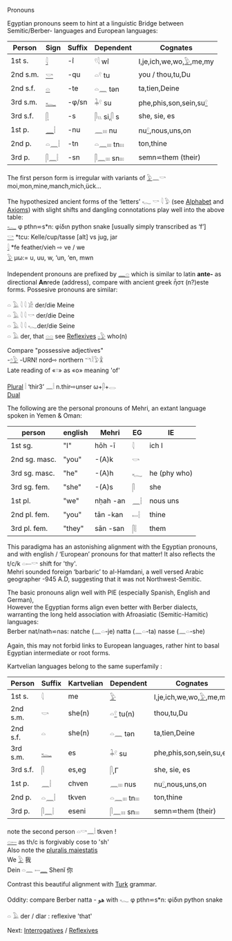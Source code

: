 Pronouns  

Egyptian pronouns seem to hint at a linguistic Bridge between Semitic/Berber- languages and European languages:  

|	Person	| Sign	| Suffix 	| Dependent 	| Cognates  
|----------------|-------|---------------|---------------|---------------  
1st s. 		|[𓇋](𓇋)	|-ı͗ 	|𓍢𓇋 wı͗ 		|I,je,ich,we,wo,[𓅱](𓅱),me,my  
2nd s.m. 	|[𓎡](𓎡)	|-qu 	|𓏏𓍢 tu 		|you / thou,tu,Du  
2nd s.f. 	|[𓏏](𓏏)	|-te 	|𓏏𓈖 tən 		|ta,tien,Deine  
3rd s.m. 	|[𓆑](𓆑)	|-φ/sn 	|𓇓𓍢 su		|phe,phis,son,sein,su[𓍢](𓍢)  
3rd s.f. 	|[𓋴](𓋴)	|-s 	|𓋴𓏭 si,𓋴 s 		|she, sie, es  
1st p. 		|[𓈖](𓈖)𓏪	|-nu 	|𓈖𓏤𓏤𓏤 nu 		|nu[𓍢](𓍢),nous,uns,on  
2nd p. 		|𓏏𓈖𓏪	|-tn 	|𓏏𓈖𓏤𓏤𓏤 tn𓏤𓏤𓏤 		|ton,thine  
3rd p. 		|𓋴𓈖𓏪	|-sn 	|𓋴𓈖𓏤𓏤𓏤 sn𓏤𓏤𓏤 		|semn⋍them (their)  

The first person form is irregular with variants of [𓅱](𓅱)𓈖𓎡 moi,mon,mine,manch,mich,ück…  

The hypothesized ancient forms of the ‘letters’  𓆑 𓎡 𓇋 𓅱 (see [Alphabet](Alphabet) and [Axioms](Axioms)) with slight shifts and dangling connotations play well into the above table:  
[𓆑](𓆑) φ pthn⋍s*n:  φίδιn python snake [usually simply transcribed as ‘f’]  
[𓎡](𓎡) *tcu: Kelle/cup/tasse [alt] vs jug, jar  
[𓇋](𓇋) *fe feather/vieh ⇨ ve / we  
[𓅱](𓅱) µω:= u, uu, w, ‘un, ‘en, mwn  

Independent pronouns are prefixed by [𓈖](𓈖)[𓏏](𓏏) which is similar to latin **ante-** as directional **An**rede (address), compare with ancient greek ἦστ (n?)este forms. Possesive pronouns are similar:  

𓏏 𓄿 𓇋 𓇋 𓀀 der/die Meine  
𓏏 𓄿 𓇋 𓇋 𓎡 der/die Deine  
𓏏 𓄿 𓇋 𓇋 𓆑der/die Seine  
𓏏 𓄿 der, that [𓏏](𓏏)[𓏏](𓏏) see [Reflexives](Reflexives)  [𓊪](𓊪)[𓅱](𓅱) who(n)  

Compare "possessive adjectives"  
-[𓏌](𓏌)[𓅱](𓅱) -URN! nord⇨ northern 𓎔𓎛𓅱𓇇  
 Late reading of «𓏌» as «o» meaning 'of'  

[Plural](Plural) 𓏪 ‘thir3’ 𓈖𓏪 n.thir⇨unser   ω+𓋴+𓂋  
[Dual](Dual)  

The following are the personal pronouns of Mehri, an extant language spoken in Yemen & Oman:  

person|english|Mehri|EG|IE  
------|-------|-----|--|--  
1st sg. 		|"I" 	|hōh -ī  |𓇋|ich I  
2nd sg. masc. 	|"you" 	 	|-(A)k  |𓎡|  
3rd sg. masc. 	|"he" 	 	|-(A)h  |𓆑|he (phy who)  
3rd sg. fem. 	|"she" 	 	|-(A)s  |𓋴|she  
1st pl.		 |"we" 	|nḥah -an	|𓈖𓏪|nous uns  
2nd pl. fem. 	|"you" 	|tān -kan	|𓍿𓏪|thine  
3rd pl. fem. 	|"they" 	|sān -san|𓋴𓏪|them  

This paradigma has an astonishing alignment with the Egyptian pronouns, and with english / ‘European’ pronouns for that matter! It also reflects the t/c/k 𓏏𓍿𓎡 shift for 'thy'.  
Mehri sounded foreign ‘barbaric’ to al-Hamdani, a well versed Arabic geographer -945 A.D, suggesting that it was not Northwest-Semitic.  

The basic pronouns align well with PIE (especially Spanish, English and German),  
However the Egyptian forms align even better with Berber dialects, warranting the long held association with Afroasiatic (Semitic-Hamitic) languages:  
Berber  nat/nath⋍nas: natche (𓈖𓏏-je) natta (𓈖𓏏-ta) nasse (𓈖𓏏-she)  

Again, this may not forbid links to European languages, rather hint to basal Egyptian intermediate or root forms.  

Kartvelian languages belong to the same superfamily :  

|	Person	|Suffix  	| Kartvelian	| Dependent 	| Cognates  
|----------------|-------|---------------|---------------|---------------  
1st s. 		|𓇋	|me 	| 	[𓅱](𓅱)	|I,je,ich,we,wo,[𓅱](𓅱),me,my  
2nd s.m. 	|𓎡	|she(n) 	|𓏏[𓍢](𓍢) tu(n) 		|thou,tu,Du  
2nd s.f. 	|𓏏	|she(n) 	|𓏏𓈖 tən 		|ta,tien,Deine  
3rd s.m. 	|[𓆑](𓆑)	|es 	|𓇓𓍢 su		|phe,phis,son,sein,su,es  
3rd s.f. 	|𓋴	|es,eg 	|𓋴,Γ	 		|she, sie, es  
1st p. 		|𓈖𓏪	|chven 	|𓈖𓏤𓏤𓏤 nus 		|nu[𓍢](𓍢),nous,uns,on  
2nd p. 		|𓏏𓈖𓏪	|tkven 	|𓏏𓈖𓏤𓏤𓏤 tn𓏤𓏤𓏤 		|ton,thine  
3rd p. 		|𓋴𓈖𓏪	|eseni 	|𓋴𓈖𓏤𓏤𓏤 sn𓏤𓏤𓏤 		|semn⋍them (their)  

note the second person 𓏏𓎡𓈖𓏪 tkven !  
[𓏏](𓏏)[𓍿](𓍿) as th/c is forgivably cose to 'sh'  
Also note the [pluralis maiestatis](https://en.wikipedia.org/wiki/Royal_we)​  
We [𓅱](𓅱) 我  
Dein 𓏏𓈖 𓍿[𓈖](𓈖) Shenǐ 你  

Contrast this beautiful alignment with [Turk](Turk) grammar.  

Oddity: compare Berber natta - هو  with 𓆑 φ pthn⋍s*n:  φίδιn python snake  

𓏏 𓄿  der / dlar : reflexive 'that'  

Next: [Interrogatives](Interrogatives) / [Reflexives](Reflexives)  